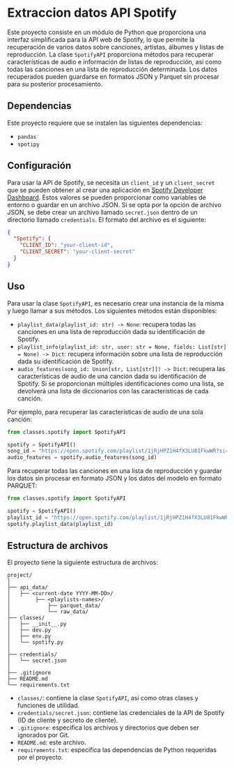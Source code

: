 # Extraccion datos API Spotify

Este proyecto consiste en un módulo de Python que proporciona una interfaz simplificada para la API web de Spotify, lo que permite la recuperación de varios datos sobre canciones, artistas, álbumes y listas de reproducción. La clase `SpotifyAPI` proporciona métodos para recuperar características de audio e información de listas de reproducción, así como todas las canciones en una lista de reproducción determinada. Los datos recuperados pueden guardarse en formatos JSON y Parquet sin procesar para su posterior procesamiento.

## Dependencias

Este proyecto requiere que se instalen las siguientes dependencias:

- `pandas`
- `spotipy`

## Configuración

Para usar la API de Spotify, se necesita un `client_id` y un `client_secret` que se pueden obtener al crear una aplicación en [Spotify Developer Dashboard](https://developer.spotify.com/dashboard/). Estos valores se pueden proporcionar como variables de entorno o guardar en un archivo JSON. Si se opta por la opción de archivo JSON, se debe crear un archivo llamado `secret.json` dentro de un directorio llamado `credentials`. El formato del archivo es el siguiente:

```json
{
  "Spotify": {
    "CLIENT_ID": "your-client-id",
    "CLIENT_SECRET": "your-client-secret"
  }
}
```

## Uso

Para usar la clase `SpotifyAPI`, es necesario crear una instancia de la misma y luego llamar a sus métodos. Los siguientes métodos están disponibles:

- `playlist_data(playlist_id: str) -> None`: recupera todas las canciones en una lista de reproducción dada su identificación de Spotify.
- `playlist_info(playlist_id: str, user: str = None, fields: List[str] = None) -> Dict`: recupera información sobre una lista de reproducción dada su identificación de Spotify.
- `audio_features(song_id: Union[str, List[str]]) -> Dict`: recupera las características de audio de una canción dada su identificación de Spotify. Si se proporcionan múltiples identificaciones como una lista, se devolverá una lista de diccionarios con las características de cada canción.

Por ejemplo, para recuperar las características de audio de una sola canción:

```python
from classes.spotify import SpotifyAPI

spotify = SpotifyAPI()
song_id = "https://open.spotify.com/playlist/1jRjHPZ1H4fX3LU81FkwWR?si=e5f0577b120a4c92"
audio_features = spotify.audio_features(song_id)
```

Para recuperar todas las canciones en una lista de reproducción y guardar los datos sin procesar en formato JSON y los datos del modelo en formato PARQUET:

```python
from classes.spotify import SpotifyAPI

spotify = SpotifyAPI()
playlist_id = "https://open.spotify.com/playlist/1jRjHPZ1H4fX3LU81FkwWR?si=e5f0577b120a4c92"
spotify.playlist_data(playlist_id)
```

## Estructura de archivos

El proyecto tiene la siguiente estructura de archivos:

```
project/
│
├── api_data/
│   ├── <current-date YYYY-MM-DD>/
│        ├── <playlists-names>/
│            ├── parquet_data/
│            └── raw_data/
├── classes/
│   ├── __init__.py
│   ├── dev.py
│   ├── env.py
│   └── spotify.py
│
├── credentials/
│   └── secret.json
│
├── .gitignore
├── README.md
└── requirements.txt
```

- `classes/`: contiene la clase `SpotifyAPI`, así como otras clases y funciones de utilidad.
- `credentials/secret.json`: contiene las credenciales de la API de Spotify (ID de cliente y secreto de cliente).
- `.gitignore`: especifica los archivos y directorios que deben ser ignorados por Git.
- `README.md`: este archivo.
- `requirements.txt`: especifica las dependencias de Python requeridas por el proyecto.
